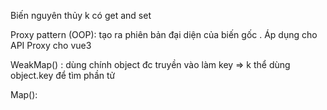 Biến nguyên thủy k có get and set

Proxy pattern (OOP): tạo ra phiên bản đại diện của biến gốc
    . Áp dụng cho API Proxy cho vue3

WeakMap() : dùng chính object đc truyền vào làm key => k thể dùng object.key để tìm phần tử 

Map(): 


